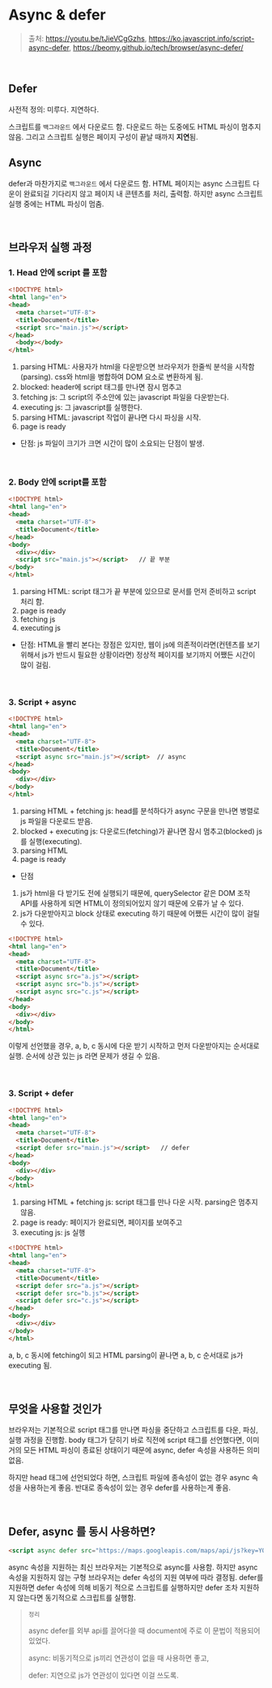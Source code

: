 # Async & defer

> 출처: https://youtu.be/tJieVCgGzhs, https://ko.javascript.info/script-async-defer, https://beomy.github.io/tech/browser/async-defer/

<br/>

## Defer

사전적 정의: 미루다. 지연하다.

스크립트를 `백그라운드` 에서 다운로드 함. 다운로드 하는 도중에도 HTML 파싱이 멈추지 않음. 그리고 스크립트 실행은 페이지 구성이 끝날 때까지 **지연**됨.

## Async

defer과 마찬가지로 `백그라운드` 에서 다운로드 함. HTML 페이지는 async 스크립트 다운이 완료되길 기다리지 않고 페이지 내 콘텐츠를 처리, 출력함. 하지만 async 스크립트 실행 중에는 HTML 파싱이 멈춤.

<br/>

## 브라우저 실행 과정

### 1. Head 안에 script 를 포함

```html
<!DOCTYPE html>
<html lang="en">
<head>
  <meta charset="UTF-8">
  <title>Document</title>
  <script src="main.js"></script>
</head>
  <body></body>
</html>
```

1. parsing HTML: 사용자가 html을 다운받으면 브라우저가 한줄씩 분석을 시작함(parsing). css와 html을 병합하여 DOM 요소로 변환하게 됨.
2. blocked: header에 script 태그를 만나면 잠시 멈추고
3. fetching js: 그 script의 주소안에 있는 javascript 파일을 다운받는다.
4. executing js: 그 javascript를 실행한다.
5. parsing HTML: javascript 작업이 끝나면 다시 파싱을 시작.
6. page is ready

- 단점: js 파일이 크기가 크면 시간이 많이 소요되는 단점이 발생.

<br/>

### 2. Body 안에 script를 포함

```html
<!DOCTYPE html>
<html lang="en">
<head>
  <meta charset="UTF-8">
  <title>Document</title>
</head>
<body>
  <div></div>
  <script src="main.js"></script>   // 끝 부분
</body>
</html>
```

1. parsing HTML: script 태그가 끝 부분에 있으므로 문서를 먼저 준비하고 script 처리 함.
2. page is ready
3. fetching js
4. executing js

- 단점: HTML을 빨리 본다는 장점은 있지만, 웹이 js에 의존적이라면(컨텐츠를 보기 위해서 js가 반드시 필요한 상황이라면) 정상적 페이지를 보기까지 어쨌든 시간이 많이 걸림.

<br/>

### 3. Script + async

```html
<!DOCTYPE html>
<html lang="en">
<head>
  <meta charset="UTF-8">
  <title>Document</title>
  <script async src="main.js"></script>  // async
</head>
<body>
  <div></div>
</body>
</html>
```

1. parsing HTML + fetching js: head를 분석하다가 async 구문을 만나면 병렬로 js 파일을 다운로드 받음.
2. blocked + executing js: 다운로드(fetching)가 끝나면 잠시 멈추고(blocked) js를 실행(executing).
3. parsing HTML
4. page is ready

- 단점

1. js가 html을 다 받기도 전에 실행되기 때문에, querySelector 같은 DOM 조작 API를 사용하게 되면 HTML이 정의되어있지 않기 때문에 오류가 날 수 있다.
2. js가 다운받아지고 block 상태로 executing 하기 때문에 어쨌든 시간이 많이 걸릴 수 있다.

```html
<!DOCTYPE html>
<html lang="en">
<head>
  <meta charset="UTF-8">
  <title>Document</title>
  <script async src="a.js"></script>
  <script async src="b.js"></script>
  <script async src="c.js"></script>
</head>
<body>
  <div></div>
</body>
</html>
```

이렇게 선언했을 경우, a, b, c 동시에 다운 받기 시작하고 먼저 다운받아지는 순서대로 실행. 순서에 상관 있는 js 라면 문제가 생길 수 있음.

<br/>

### 3. Script + defer

```html
<!DOCTYPE html>
<html lang="en">
<head>
  <meta charset="UTF-8">
  <title>Document</title>
  <script defer src="main.js"></script>   // defer
</head>
<body>
  <div></div>
</body>
</html>
```

1. parsing HTML + fetching js: script 태그를 만나 다운 시작. parsing은 멈추지 않음.
2. page is ready: 페이지가 완료되면, 페이지를 보여주고
3. executing js: js 실행

```html
<!DOCTYPE html>
<html lang="en">
<head>
  <meta charset="UTF-8">
  <title>Document</title>
  <script defer src="a.js"></script>
  <script defer src="b.js"></script>
  <script defer src="c.js"></script>
</head>
<body>
  <div></div>
</body>
</html>
```

a, b, c 동시에 fetching이 되고 HTML parsing이 끝나면 a, b, c 순서대로 js가 executing 됨.

<br/>

## 무엇을 사용할 것인가

브라우저는 기본적으로 script 태그를 만나면 파싱을 중단하고 스크립트를 다운, 파싱, 실행 과정을 진행함. body 태그가 닫히기 바로 직전에 script 태그를 선언했다면, 이미 거의 모든 HTML 파싱이 종료된 상태이기 때문에 async, defer 속성을 사용하든 의미 없음.

하지만 head 태그에 선언되었다 하면, 스크립트 파일에 종속성이 없는 경우 async 속성을 사용하는게 좋음. 반대로 종속성이 있는 경우 defer를 사용하는게 좋음.

<br/>

## Defer, async 를 동시 사용하면?

```html
<script async defer src="https://maps.googleapis.com/maps/api/js?key=YOUR_API_KEY&callback=initMap" type="text/javascript"></script>
```

async 속성을 지원하는 최신 브라우저는 기본적으로 async를 사용함. 하지만 async 속성을 지원하지 않는 구형 브라우저는 defer 속성의 지원 여부에 따라 결정됨. defer를 지원하면 defer 속성에 의해 비동기 적으로 스크립트를 실행하지만 defer 조차 지원하지 않는다면 동기적으로 스크립트를 실행함.

> `정리`
>
> async defer를 외부 api를 끌어다쓸 때 document에 주로 이 문법이 적용되어 있었다.
>
> async: 비동기적으로 js끼리 연관성이 없을 때 사용하면 좋고,
>
> defer: 지연으로 js가 연관성이 있다면 이걸 쓰도록.
